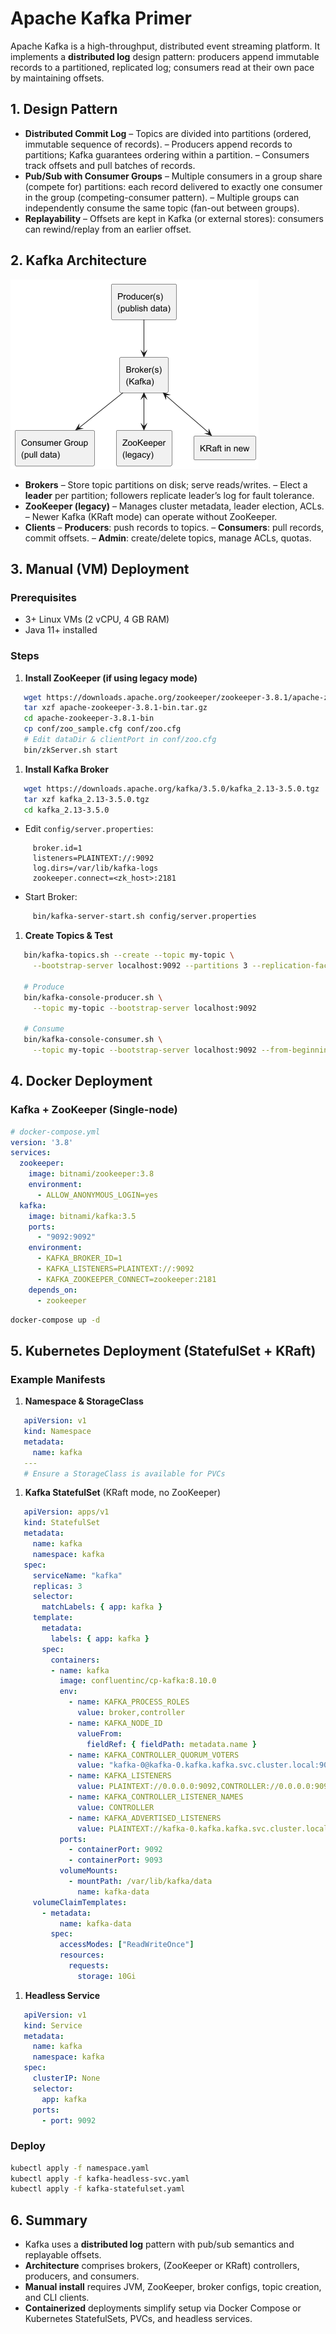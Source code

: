 # Apache Kafka Primer
Apache Kafka is a high-throughput, distributed event streaming platform. It implements a **distributed log** design pattern: producers append immutable records to a partitioned, replicated log; consumers read at their own pace by maintaining offsets.
## 1. Design Pattern
- **Distributed Commit Log**
  – Topics are divided into partitions (ordered, immutable sequence of records).
  – Producers append records to partitions; Kafka guarantees ordering within a partition.
  – Consumers track offsets and pull batches of records.
- **Pub/Sub with Consumer Groups**
  – Multiple consumers in a group share (compete for) partitions: each record delivered to exactly one consumer in the group (competing-consumer pattern).
  – Multiple groups can independently consume the same topic (fan-out between groups).
- **Replayability**
  – Offsets are kept in Kafka (or external stores): consumers can rewind/replay from an earlier offset.

## 2. Kafka Architecture
![architecture.png](architecture.png)

- **Brokers**
  – Store topic partitions on disk; serve reads/writes.
  – Elect a **leader** per partition; followers replicate leader’s log for fault tolerance.
- **ZooKeeper (legacy)**
  – Manages cluster metadata, leader election, ACLs.
  – Newer Kafka (KRaft mode) can operate without ZooKeeper.
- **Clients**
  – **Producers**: push records to topics.
  – **Consumers**: pull records, commit offsets.
  – **Admin**: create/delete topics, manage ACLs, quotas.

## 3. Manual (VM) Deployment
### Prerequisites
- 3+ Linux VMs (2 vCPU, 4 GB RAM)
- Java 11+ installed

### Steps
1. **Install ZooKeeper (if using legacy mode)**
``` bash
   wget https://downloads.apache.org/zookeeper/zookeeper-3.8.1/apache-zookeeper-3.8.1-bin.tar.gz
   tar xzf apache-zookeeper-3.8.1-bin.tar.gz
   cd apache-zookeeper-3.8.1-bin
   cp conf/zoo_sample.cfg conf/zoo.cfg
   # Edit dataDir & clientPort in conf/zoo.cfg
   bin/zkServer.sh start
```
1. **Install Kafka Broker**
``` bash
   wget https://downloads.apache.org/kafka/3.5.0/kafka_2.13-3.5.0.tgz
   tar xzf kafka_2.13-3.5.0.tgz
   cd kafka_2.13-3.5.0
```
- Edit `config/server.properties`:
``` properties
     broker.id=1
     listeners=PLAINTEXT://:9092
     log.dirs=/var/lib/kafka-logs
     zookeeper.connect=<zk_host>:2181
```
- Start Broker:
``` bash
     bin/kafka-server-start.sh config/server.properties
```
1. **Create Topics & Test**
``` bash
   bin/kafka-topics.sh --create --topic my-topic \
     --bootstrap-server localhost:9092 --partitions 3 --replication-factor 1

   # Produce
   bin/kafka-console-producer.sh \
     --topic my-topic --bootstrap-server localhost:9092

   # Consume
   bin/kafka-console-consumer.sh \
     --topic my-topic --bootstrap-server localhost:9092 --from-beginning
```
## 4. Docker Deployment
### Kafka + ZooKeeper (Single-node)
``` yaml
# docker-compose.yml
version: '3.8'
services:
  zookeeper:
    image: bitnami/zookeeper:3.8
    environment:
      - ALLOW_ANONYMOUS_LOGIN=yes
  kafka:
    image: bitnami/kafka:3.5
    ports:
      - "9092:9092"
    environment:
      - KAFKA_BROKER_ID=1
      - KAFKA_LISTENERS=PLAINTEXT://:9092
      - KAFKA_ZOOKEEPER_CONNECT=zookeeper:2181
    depends_on:
      - zookeeper
```

``` bash
docker-compose up -d
```
## 5. Kubernetes Deployment (StatefulSet + KRaft)
### Example Manifests
1. **Namespace & StorageClass**
``` yaml
   apiVersion: v1
   kind: Namespace
   metadata:
     name: kafka
   ---
   # Ensure a StorageClass is available for PVCs
```
1. **Kafka StatefulSet** (KRaft mode, no ZooKeeper)
``` yaml
   apiVersion: apps/v1
   kind: StatefulSet
   metadata:
     name: kafka
     namespace: kafka
   spec:
     serviceName: "kafka"
     replicas: 3
     selector:
       matchLabels: { app: kafka }
     template:
       metadata:
         labels: { app: kafka }
       spec:
         containers:
         - name: kafka
           image: confluentinc/cp-kafka:8.10.0
           env:
             - name: KAFKA_PROCESS_ROLES
               value: broker,controller
             - name: KAFKA_NODE_ID
               valueFrom:
                 fieldRef: { fieldPath: metadata.name }
             - name: KAFKA_CONTROLLER_QUORUM_VOTERS
               value: "kafka-0@kafka-0.kafka.kafka.svc.cluster.local:9093,..."
             - name: KAFKA_LISTENERS
               value: PLAINTEXT://0.0.0.0:9092,CONTROLLER://0.0.0.0:9093
             - name: KAFKA_CONTROLLER_LISTENER_NAMES
               value: CONTROLLER
             - name: KAFKA_ADVERTISED_LISTENERS
               value: PLAINTEXT://kafka-0.kafka.kafka.svc.cluster.local:9092
           ports:
             - containerPort: 9092
             - containerPort: 9093
           volumeMounts:
             - mountPath: /var/lib/kafka/data
               name: kafka-data
     volumeClaimTemplates:
       - metadata:
           name: kafka-data
         spec:
           accessModes: ["ReadWriteOnce"]
           resources:
             requests:
               storage: 10Gi
```
1. **Headless Service**
``` yaml
   apiVersion: v1
   kind: Service
   metadata:
     name: kafka
     namespace: kafka
   spec:
     clusterIP: None
     selector:
       app: kafka
     ports:
       - port: 9092
```
### Deploy
``` bash
kubectl apply -f namespace.yaml
kubectl apply -f kafka-headless-svc.yaml
kubectl apply -f kafka-statefulset.yaml
```
## 6. Summary
- Kafka uses a **distributed log** pattern with pub/sub semantics and replayable offsets.
- **Architecture** comprises brokers, (ZooKeeper or KRaft) controllers, producers, and consumers.
- **Manual install** requires JVM, ZooKeeper, broker configs, topic creation, and CLI clients.
- **Containerized** deployments simplify setup via Docker Compose or Kubernetes StatefulSets, PVCs, and headless services.
